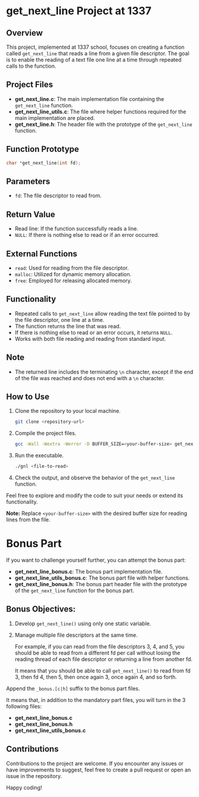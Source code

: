 # get_next_line Project at 1337

## Overview

This project, implemented at 1337 school, focuses on creating a function called `get_next_line` that reads a line from a given file descriptor. The goal is to enable the reading of a text file one line at a time through repeated calls to the function.

## Project Files

- **get_next_line.c**: The main implementation file containing the `get_next_line` function.
- **get_next_line_utils.c**: The file where helper functions required for the main implementation are placed.
- **get_next_line.h**: The header file with the prototype of the `get_next_line` function.

## Function Prototype

```c
char *get_next_line(int fd);
```

## Parameters
- `fd`: The file descriptor to read from.

## Return Value
- Read line: If the function successfully reads a line.
- `NULL`: If there is nothing else to read or if an error occurred.

## External Functions
- `read`: Used for reading from the file descriptor.
- `malloc`: Utilized for dynamic memory allocation.
- `free`: Employed for releasing allocated memory.

## Functionality
- Repeated calls to `get_next_line` allow reading the text file pointed to by the file descriptor, one line at a time.
- The function returns the line that was read.
- If there is nothing else to read or an error occurs, it returns `NULL`.
- Works with both file reading and reading from standard input.

## Note
- The returned line includes the terminating `\n` character, except if the end of the file was reached and does not end with a `\n` character.

## How to Use

1. Clone the repository to your local machine.

    ```bash
    git clone <repository-url>
    ```

2. Compile the project files.

    ```bash
    gcc -Wall -Wextra -Werror -D BUFFER_SIZE=<your-buffer-size> get_next_line.c get_next_line_utils.c -o gnl
    ```

3. Run the executable.

    ```bash
    ./gnl <file-to-read>
    ```

4. Check the output, and observe the behavior of the `get_next_line` function.

Feel free to explore and modify the code to suit your needs or extend its functionality.

**Note:** Replace `<your-buffer-size>` with the desired buffer size for reading lines from the file.

# Bonus Part

If you want to challenge yourself further, you can attempt the bonus part:

- **get_next_line_bonus.c**: The bonus part implementation file.
- **get_next_line_utils_bonus.c**: The bonus part file with helper functions.
- **get_next_line_bonus.h**: The bonus part header file with the prototype of the `get_next_line` function for the bonus part.

## Bonus Objectives:

1. Develop `get_next_line()` using only one static variable.
2. Manage multiple file descriptors at the same time.

   For example, if you can read from the file descriptors 3, 4, and 5, you should be able to read from a different fd per call without losing the reading thread of each file descriptor or returning a line from another fd.

   It means that you should be able to call `get_next_line()` to read from fd 3, then fd 4, then 5, then once again 3, once again 4, and so forth.

Append the `_bonus.[c|h]` suffix to the bonus part files.

It means that, in addition to the mandatory part files, you will turn in the 3 following files:

- **get_next_line_bonus.c**
- **get_next_line_bonus.h**
- **get_next_line_utils_bonus.c**


## Contributions

Contributions to the project are welcome. If you encounter any issues or have improvements to suggest, feel free to create a pull request or open an issue in the repository.

Happy coding!
